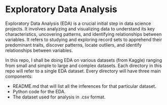 # Exploratory Data Analysis
Exploratory Data Analysis (EDA) is a crucial initial step in data science projects. It involves analyzing and visualizing data to understand its key characteristics, uncovering patterns, and identifying relationships between variables. It refers to studying and exploring record sets to apprehend their predominant traits, discover patterns, locate outliers, and identify relationships between variables.
  
In this repo, I shall be doing EDA on various datasets (from Kaggle) ranging from small and simple to large and complex datasets. Each directory in this repo will refer to a single EDA dataset. Every directory will have three main components:  
* README.md that will list all the inferences for that particular dataset.  
* Python code for the EDA.
* The dataset used for analysis in .csv format.
